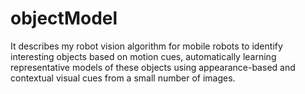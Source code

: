 objectModel
===========

It describes my robot vision algorithm for mobile robots to identify interesting objects based on motion cues, automatically learning representative models of these objects using appearance-based and contextual visual cues from a small number of images.